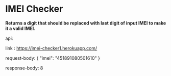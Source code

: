 <h1> IMEI Checker </h1>


<b> Returns a digit that should be replaced with last digit of input IMEI to make it a valid IMEI. </b>

api:

link : https://imei-checker1.herokuapp.com/

request-body:
{
    "imei": "451891080501610"
}

response-body:
8
